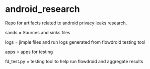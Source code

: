 # android_research
Repo for artifacts related to android privacy leaks research.


sands = Sources and sinks files

logs = jimple files and run logs generated from flowdroid testing tool

apps = apps for testing

fd_test.py = testing tool to help run flowdroid and aggregate results
